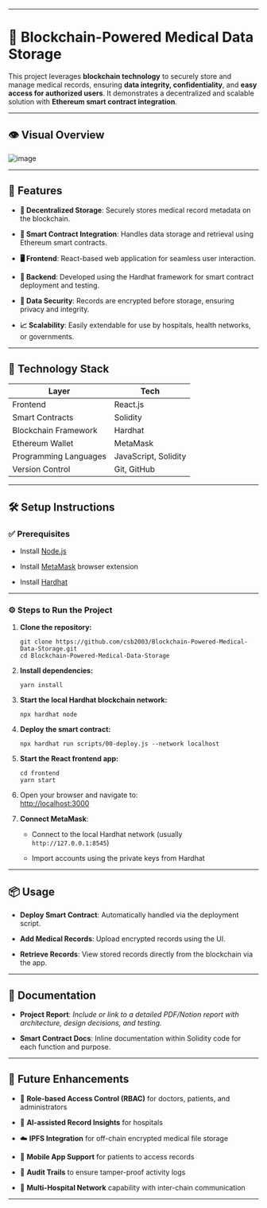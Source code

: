 

* * * * *

🚀 Blockchain-Powered Medical Data Storage
==========================================

This project leverages **blockchain technology** to securely store and manage medical records, ensuring **data integrity, confidentiality**, and **easy access for authorized users**. It demonstrates a decentralized and scalable solution with **Ethereum smart contract integration**.

* * * * *
👁️ Visual Overview
-----------

![image](https://github.com/user-attachments/assets/fa4b6fdf-8f73-417c-9dee-81b341e76909)

---------------

🔑 Features
-----------

-   **🔗 Decentralized Storage**: Securely stores medical record metadata on the blockchain.

-   **🧠 Smart Contract Integration**: Handles data storage and retrieval using Ethereum smart contracts.

-   **🖥️ Frontend**: React-based web application for seamless user interaction.

-   **🔧 Backend**: Developed using the Hardhat framework for smart contract deployment and testing.

-   **🔐 Data Security**: Records are encrypted before storage, ensuring privacy and integrity.

-   **📈 Scalability**: Easily extendable for use by hospitals, health networks, or governments.

* * * * *

🧰 Technology Stack
-------------------

| Layer | Tech |
| --- | --- |
| Frontend | React.js |
| Smart Contracts | Solidity |
| Blockchain Framework | Hardhat |
| Ethereum Wallet | MetaMask |
| Programming Languages | JavaScript, Solidity |
| Version Control | Git, GitHub |

* * * * *

🛠️ Setup Instructions
----------------------

### ✅ Prerequisites

-   Install [Node.js](https://nodejs.org/)

-   Install [MetaMask](https://metamask.io/) browser extension

-   Install [Hardhat](https://hardhat.org/)

* * * * *

### ⚙️ Steps to Run the Project

1.  **Clone the repository:**

    ```
    git clone https://github.com/csb2003/Blockchain-Powered-Medical-Data-Storage.git
    cd Blockchain-Powered-Medical-Data-Storage

    ```

2.  **Install dependencies:**

    ```
    yarn install

    ```

3.  **Start the local Hardhat blockchain network:**

    ```
    npx hardhat node

    ```

4.  **Deploy the smart contract:**

    ```
    npx hardhat run scripts/00-deploy.js --network localhost

    ```

5.  **Start the React frontend app:**

    ```
    cd frontend
    yarn start

    ```

6.  Open your browser and navigate to:\
    [http://localhost:3000](http://localhost:3000/)

7.  **Connect MetaMask**:

    -   Connect to the local Hardhat network (usually `http://127.0.0.1:8545`)

    -   Import accounts using the private keys from Hardhat

* * * * *

📦 Usage
--------

-   **Deploy Smart Contract**: Automatically handled via the deployment script.

-   **Add Medical Records**: Upload encrypted records using the UI.

-   **Retrieve Records**: View stored records directly from the blockchain via the app.

* * * * *

📄 Documentation
----------------

-   **Project Report**: *Include or link to a detailed PDF/Notion report with architecture, design decisions, and testing.*

-   **Smart Contract Docs**: Inline documentation within Solidity code for each function and purpose.

* * * * *

🌱 Future Enhancements
----------------------

-   🔐 **Role-based Access Control (RBAC)** for doctors, patients, and administrators

-   🧠 **AI-assisted Record Insights** for hospitals

-   ☁️ **IPFS Integration** for off-chain encrypted medical file storage

-   📲 **Mobile App Support** for patients to access records

-   🧾 **Audit Trails** to ensure tamper-proof activity logs

-   🏥 **Multi-Hospital Network** capability with inter-chain communication

* * * * *
